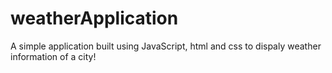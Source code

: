 # weatherApplication

A simple application built using JavaScript, html and css to dispaly weather
information of a city!
